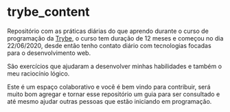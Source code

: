 # trybe_content

Repositório com as práticas diárias do que aprendo durante o curso de programação da [Trybe](https://www.betrybe.com/), o curso tem duração de 12 meses e começou no dia 22/06/2020, desde então tenho contato diário com tecnologias focadas para o desenvolvimento web.

São exercícios que ajudaram a desenvolver minhas habilidades e também o meu raciocínio lógico. 

Este é um espaço colaborativo e você é bem vindo para contribuir, será muito bom agregar e tornar esse repositório um guia para ser consultado e até mesmo ajudar outras pessoas que estão iniciando em programação.
